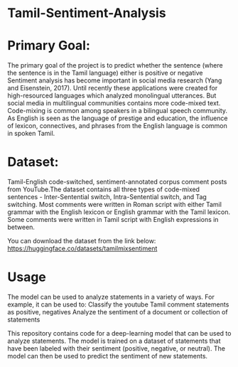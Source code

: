 # Tamil-Sentiment-Analysis

# Primary Goal:  
The primary goal of the project is to predict whether the sentence (where the sentence is in the Tamil language) either is positive or negative Sentiment analysis has become important in social media research (Yang and Eisenstein, 2017). Until recently these applications were created for high-resourced languages which analyzed monolingual utterances. But social media in multilingual communities contains more code-mixed text. Code-mixing is common among speakers in a bilingual speech community. As English is seen as the language of prestige and education, the influence of lexicon, connectives, and phrases from the English language is common in spoken Tamil. 


# Dataset:
Tamil-English code-switched, sentiment-annotated corpus  comment posts from YouTube.The dataset contains all three types of code-mixed sentences - Inter-Sentential switch, Intra-Sentential switch, and Tag switching. Most comments were written in Roman script with either Tamil grammar with the English lexicon or English grammar with the Tamil lexicon. Some comments were written in Tamil script with English expressions in between.

You can download the dataset from the link below:
https://huggingface.co/datasets/tamilmixsentiment

# Usage
The model can be used to analyze statements in a variety of ways. For example, it can be used to:
Classify the youtube Tamil comment statements as positive, negatives
Analyze the sentiment of a document or collection of statements

This repository contains code for a deep-learning model that can be used to analyze statements. The model is trained on a dataset of statements that have been labeled with their sentiment (positive, negative, or neutral). The model can then be used to predict the sentiment of new statements.
